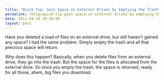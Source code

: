 ```yaml
---
title: "Quick Tip: Gain Space on External Drives by Emptying the Trash"
permalink: /blog/quick-tip-gain-space-on-external-drives-by-emptying-the-trash/
date: 2011-04-10 20:30:59
layout: post
---
```


Have you deleted a load of files on an external drive, but still haven't gained any space? I had the same problem. Simply empty the trash and all that precious space will return.

Why does this happen? Basically, when you delete files from an external drive, they go into the trash. But the space for the files is allocated from the external drive. So once you empty the trash, the space is returned, ready for all those, ahem, big files you download.